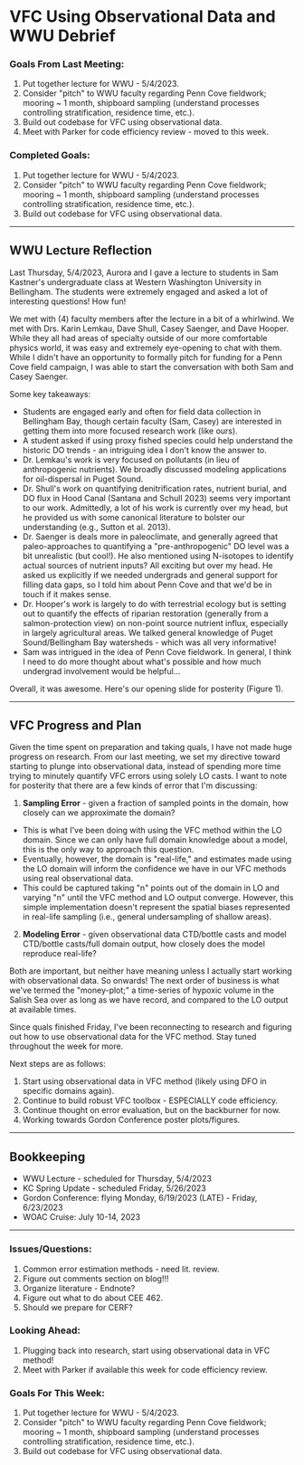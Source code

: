 # VFC Using Observational Data and WWU Debrief

### Goals From Last Meeting:
1. Put together lecture for WWU - 5/4/2023.
2. Consider "pitch" to WWU faculty regarding Penn Cove fieldwork; mooring ~ 1 month, shipboard sampling (understand processes controlling stratification, residence time, etc.).
3. Build out codebase for VFC using observational data.
4. Meet with Parker for code efficiency review - moved to this week.

### Completed Goals:
1. Put together lecture for WWU - 5/4/2023.
2. Consider "pitch" to WWU faculty regarding Penn Cove fieldwork; mooring ~ 1 month, shipboard sampling (understand processes controlling stratification, residence time, etc.).
3. Build out codebase for VFC using observational data.

---

## WWU Lecture Reflection

Last Thursday, 5/4/2023, Aurora and I gave a lecture to students in Sam Kastner's undergraduate class at Western Washington University in Bellingham. The students were extremely engaged and asked a lot of interesting questions! How fun!

We met with (4) faculty members after the lecture in a bit of a whirlwind. We met with Drs. Karin Lemkau, Dave Shull, Casey Saenger, and Dave Hooper. While they all had areas of specialty outside of our more comfortable physics world, it was easy and extremely eye-opening to chat with them. While I didn't have an opportunity to formally pitch for funding for a Penn Cove field campaign, I was able to start the conversation with both Sam and Casey Saenger. 

Some key takeaways:
* Students are engaged early and often for field data collection in Bellingham Bay, though certain faculty (Sam, Casey) are interested in getting them into more focused research work (like ours).
* A student asked if using proxy fished species could help understand the historic DO trends - an intriguing idea I don't know the answer to.
* Dr. Lemkau's work is very focused on pollutants (in lieu of anthropogenic nutrients). We broadly discussed modeling applications for oil-dispersal in Puget Sound.
* Dr. Shull's work on quantifying denitrification rates, nutrient burial, and DO flux in Hood Canal (Santana and Schull 2023) seems very important to our work. Admittedly, a lot of his work is currently over my head, but he provided us with some canonical literature to bolster our understanding (e.g., Sutton et al. 2013).
* Dr. Saenger is deals more in paleoclimate, and generally agreed that paleo-approaches to quantifying a "pre-anthropogenic" DO level was a bit unrealistic (but cool!). He also mentioned using N-isotopes to identify actual sources of nutrient inputs? All exciting but over my head. He asked us explicitly if we needed undergrads and general support for filling data gaps, so I told him about Penn Cove and that we'd be in touch if it makes sense.
* Dr. Hooper's work is largely to do with terrestrial ecology but is setting out to quantify the effects of riparian restoration (generally from a salmon-protection view) on non-point source nutrient influx, especially in largely agricultural areas. We talked general knowledge of Puget Sound/Bellingham Bay watersheds - which was all very informative!
* Sam was intrigued in the idea of Penn Cove fieldwork. In general, I think I need to do more thought about what's possible and how much undergrad involvement would be helpful...

Overall, it was awesome. Here's our opening slide for posterity (Figure 1).



---

## VFC Progress and Plan

Given the time spent on preparation and taking quals, I have not made huge progress on research. From our last meeting, we set my directive toward starting to plunge into observational data, instead of spending more time trying to minutely quantify VFC errors using solely LO casts. I want to note for posterity that there are a few kinds of error that I'm discussing:

1. **Sampling Error** - given a fraction of sampled points in the domain, how closely can we approximate the domain?
  * This is what I've been doing with using the VFC method within the LO domain. Since we can only have full domain knowledge about a model, this is the only way to approach this question.
  * Eventually, however, the domain is "real-life," and estimates made using the LO domain will inform the confidence we have in our VFC methods using real observational data.
  * This could be captured taking "n" points out of the domain in LO and varying "n" until the VFC method and LO output converge. However, this simple implementation doesn't represent the spatial biases represented in real-life sampling (i.e., general undersampling of shallow areas).
2. **Modeling Error** - given observational data CTD/bottle casts and model CTD/bottle casts/full domain output, how closely does the model reproduce real-life?

Both are important, but neither have meaning unless I actually start working with observational data. So onwards! The next order of business is what we've termed the "money-plot;" a time-series of hypoxic volume in the Salish Sea over as long as we have record, and compared to the LO output at available times.

Since quals finished Friday, I've been reconnecting to research and figuring out how to use observational data for the VFC method. Stay tuned throughout the week for more.

Next steps are as follows:
1. Start using observational data in VFC method (likely using DFO in specific domains again).
2. Continue to build robust VFC toolbox - ESPECIALLY code efficiency.
3. Continue thought on error evaluation, but on the backburner for now.
4. Working towards Gordon Conference poster plots/figures.

---

## Bookkeeping 
* WWU Lecture - scheduled for Thursday, 5/4/2023
* KC Spring Update - scheduled Friday, 5/26/2023
* Gordon Conference: flying Monday, 6/19/2023 (LATE) - Friday, 6/23/2023
* WOAC Cruise: July 10-14, 2023

---

### Issues/Questions:
1. Common error estimation methods - need lit. review.
2. Figure out comments section on blog!!!
3. Organize literature - Endnote?
4. Figure out what to do about CEE 462.
5. Should we prepare for CERF?

### Looking Ahead:
1. Plugging back into research, start using observational data in VFC method!
2. Meet with Parker if available this week for code efficiency review.

### Goals For This Week:
1. Put together lecture for WWU - 5/4/2023.
2. Consider "pitch" to WWU faculty regarding Penn Cove fieldwork; mooring ~ 1 month, shipboard sampling (understand processes controlling stratification, residence time, etc.).
3. Build out codebase for VFC using observational data.
